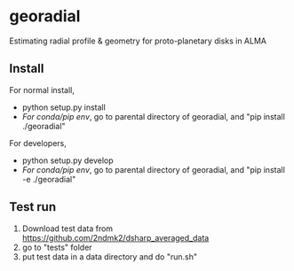# georadial
Estimating radial profile & geometry for proto-planetary disks in ALMA 

## Install 
For normal install, 
* python setup.py install
* *For conda/pip env*, go to parental directory of georadial, and "pip install ./georadial"

For developers, 
* python setup.py develop
*  *For conda/pip env*, go to parental directory of georadial, and "pip install -e ./georadial"

## Test run
1. Download test data from https://github.com/2ndmk2/dsharp_averaged_data
2. go to "tests" folder
3. put test data in a data directory and do "run.sh"

